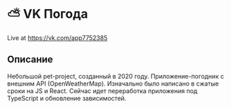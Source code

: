 
# ⛅️ VK Погода

Live at https://vk.com/app7752385

## Описание

Небольшой pet-project, созданный в 2020 году. Приложение-погодник с внешним API (OpenWeatherMap).
Изначально было написано в сжатые сроки на JS и React. Сейчас идет переработка приложения под TypeScript и обновление 
зависимостей.

